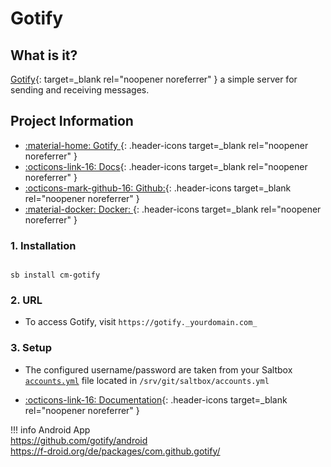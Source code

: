 # Gotify

## What is it?

[Gotify](https://gotify.net/){: target=_blank rel="noopener noreferrer" } a simple server for sending and receiving messages.

## Project Information

- [:material-home: Gotify ](https://gotify.net/){: .header-icons target=_blank rel="noopener noreferrer" }
- [:octicons-link-16: Docs](https://gotify.github.io/api-docs/){: .header-icons target=_blank rel="noopener noreferrer" }
- [:octicons-mark-github-16: Github:](https://github.com/gotify/server){: .header-icons target=_blank rel="noopener noreferrer" }
- [:material-docker: Docker: ](https://hub.docker.com/r/gotify/server){: .header-icons target=_blank rel="noopener noreferrer" }

### 1. Installation

``` shell

sb install cm-gotify

```

### 2. URL

- To access Gotify, visit `https://gotify._yourdomain.com_`

### 3. Setup

- The configured username/password are taken from your Saltbox [`accounts.yml`](../../../saltbox/install/install/#configuration) file located in `/srv/git/saltbox/accounts.yml`

- [:octicons-link-16: Documentation](https://gotify.github.io/api-docs/){: .header-icons target=_blank rel="noopener noreferrer" }

!!! info
    Android App <br />
    https://github.com/gotify/android <br />
    https://f-droid.org/de/packages/com.github.gotify/ <br />
